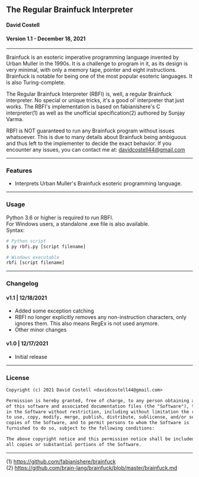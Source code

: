 ## The Regular Brainfuck Interpreter
#### David Costell
#### Version 1.1 - December 18, 2021

***

Brainfuck is an esoteric imperative programming
language invented by Urban Muller in the 1990s.
It is a challenge to program in it, as its design
is very minimal, with only a memory tape, pointer
and eight instructions. Brainfuck is notable for being
one of the most popular esoteric languages. It is also
Turing-complete.

The Regular Brainfuck Interpreter (RBFI) is, well, a
regular Brainfuck interpreter. No special or unique
tricks, it's a good ol' interpreter that just works.
The RBFI's implementation is based on fabianishere's
C interpreter(1) as well as the unofficial 
specification(2) authored by  Sunjay Varma.

RBFI is NOT guaranteed to run any Brainfuck program
without issues whatsoever. This is due to many details
about Brainfuck being ambiguous and thus left to the
implementer to decide the exact behavior. 
If you encounter any issues, you can contact me at: 
<davidcostell44@gmail.com>

***

### Features
* Interprets Urban Muller's Brainfuck esoteric
  programming language.

***

### Usage
Python 3.6 or higher is required to run RBFI. \
For Windows users, a standalone .exe file
is also available. \
Syntax:
```sh
# Python script
$ py rbfi.py [script filename]

# Windows executable
rbfi [script filename]
```

***

### Changelog
#### v1.1 | 12/18/2021
* Added some exception catching
* RBFI no longer explicitly removes any
non-instruction characters, only ignores them. This
also means RegEx is not used anymore.
* Other minor changes

#### v1.0 | 12/17/2021
* Initial release

***

### License
```txt
Copyright (c) 2021 David Costell <davidcostell44@gmail.com>

Permission is hereby granted, free of charge, to any person obtaining a copy
of this software and associated documentation files (the "Software"), to deal
in the Software without restriction, including without limitation the rights
to use, copy, modify, merge, publish, distribute, sublicense, and/or sell
copies of the Software, and to permit persons to whom the Software is
furnished to do so, subject to the following conditions:

The above copyright notice and this permission notice shall be included in
all copies or substantial portions of the Software.
```

***
(1) https://github.com/fabianishere/brainfuck \
(2) https://github.com/brain-lang/brainfuck/blob/master/brainfuck.md